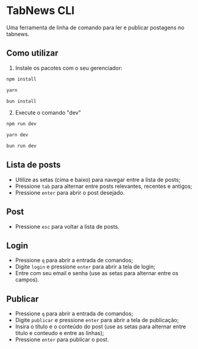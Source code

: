 # TabNews CLI

Uma ferramenta de linha de comando para ler e publicar postagens no tabnews.

## Como utilizar

1. Instale os pacotes com o seu gerenciador:
```bash
npm install
```
```bash
yarn
```
```bash
bun install
```
2. Execute o comando "dev"
```bash
npm run dev
```
```bash
yarn dev
```
```bash
bun run dev
```

## Lista de posts
  - Utilize as setas (cima e baixo) para navegar entre a lista de posts;
  - Pressione `tab` para alternar entre posts relevantes, recentes e antigos;
  - Pressione `enter` para abrir o post desejado.

## Post
 - Pressione `esc` para voltar a lista de posts.

## Login
 - Pressione `q` para abrir a entrada de comandos;
 - Digite `login` e pressione `enter` para abrir a tela de login;
 - Entre com seu email e senha (use as setas para alternar entre os campos).

## Publicar
  - Pressione `q` para abrir a entrada de comandos;
  - Digite `publicar` e pressione `enter` para abrir a tela de publicação;
  - Insira o título e o conteúdo do post (use as setas para alternar entre titulo e conteudo e entre as linhas);
  - Pressione `enter` para publicar o post.
